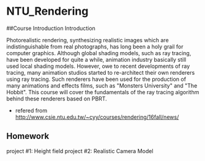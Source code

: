 # NTU_Rendering

##Course Introduction
Introduction

Photorealistic rendering, synthesizing realistic images which are indistinguishable from real photographs, has long been a holy grail for computer graphics. Although global shading models, such as ray tracing, have been developed for quite a while, animation industry basically still used local shading models. However, owe to recent developments of ray tracing, many animation studios started to re-architect their own renderers using ray tracing. Such renderers have been used for the production of many animations and effects films, such as "Monsters University" and "The Hobbit". This course will cover the fundamentals of the ray tracing algorithm behind these renderers based on PBRT.
- refered from http://www.csie.ntu.edu.tw/~cyy/courses/rendering/16fall/news/

## Homework
project #1: Height field
project #2: Realistic Camera Model